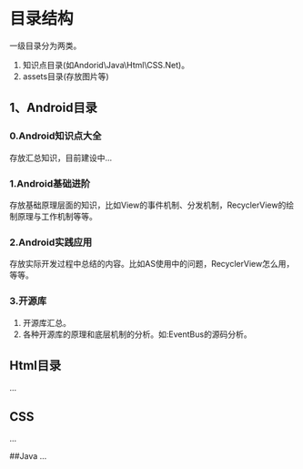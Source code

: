 # 目录结构
一级目录分为两类。
1. 知识点目录(如Andorid\Java\Html\CSS\.Net)。
2. assets目录(存放图片等)

## 1、Android目录

### 0.Android知识点大全
存放汇总知识，目前建设中...

### 1.Android基础进阶
存放基础原理层面的知识，比如View的事件机制、分发机制，RecyclerView的绘制原理与工作机制等等。

### 2.Android实践应用
存放实际开发过程中总结的内容。比如AS使用中的问题，RecyclerView怎么用，等等。

### 3.开源库
1. 开源库汇总。
2. 各种开源库的原理和底层机制的分析。如:EventBus的源码分析。

## Html目录
...

## CSS
...

##Java
...

